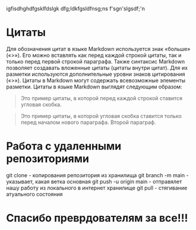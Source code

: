 igfisdhghdfgsklfdslgk
dfg;ldkfgsldfnsg;ns
f'sgn'slgsdf;\'n

# Цитаты

Для обозначения цитат в языке Markdown используется знак «больше» («>»). Его можно вставлять как перед каждой строкой цитаты, так и только перед первой строкой параграфа. Также синтаксис Markdown позволяет создавать вложенные цитаты (цитаты внутри цитат). Для их разметки используются дополнительные уровни знаков цитирования («>»). Цитаты в Markdown могут содержать всевозможные элементы разметки. Цитаты в языке Markdown выглядят следующим образом:

>Это пример цитаты,
>в которой перед каждой строкой
>ставится угловая скобка.

>Это пример цитаты,
в которой угловая скобка
ставится только перед началом нового параграфа.
>Второй параграф.

# Работа с удаленными репозиториями

 git clone - копирования репозитория из хранилища
 git branch -m main  - указывает, какая ветка основная
 git push -u origin main - отправялет нашу работу из локального в интернет хранилище
 git pull - стягивание атуального состояния

# Спасибо преврдователям за все!!!